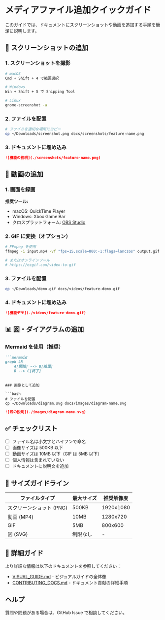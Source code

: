 # メディアファイル追加クイックガイド

このガイドでは、ドキュメントにスクリーンショットや動画を追加する手順を簡潔に説明します。

## 📸 スクリーンショットの追加

### 1. スクリーンショットを撮影

```bash
# macOS
Cmd + Shift + 4 で範囲選択

# Windows
Win + Shift + S で Snipping Tool

# Linux
gnome-screenshot -a
```

### 2. ファイルを配置

```bash
# ファイルを適切な場所にコピー
cp ~/Downloads/screenshot.png docs/screenshots/feature-name.png
```

### 3. ドキュメントに埋め込み

```markdown
![機能の説明](./screenshots/feature-name.png)
```

## 🎥 動画の追加

### 1. 画面を録画

**推奨ツール:**
- macOS: QuickTime Player
- Windows: Xbox Game Bar
- クロスプラットフォーム: [OBS Studio](https://obsproject.com/)

### 2. GIF に変換（オプション）

```bash
# FFmpeg を使用
ffmpeg -i input.mp4 -vf "fps=15,scale=800:-1:flags=lanczos" output.gif

# またはオンラインツール
# https://ezgif.com/video-to-gif
```

### 3. ファイルを配置

```bash
cp ~/Downloads/demo.gif docs/videos/feature-demo.gif
```

### 4. ドキュメントに埋め込み

```markdown
![機能デモ](./videos/feature-demo.gif)
```

## 📊 図・ダイアグラムの追加

### Mermaid を使用（推奨）

```markdown
```mermaid
graph LR
    A[開始] --> B[処理]
    B --> C[終了]
```
```

### 画像として追加

```bash
# ファイルを配置
cp ~/Downloads/diagram.svg docs/images/diagram-name.svg
```

```markdown
![図の説明](./images/diagram-name.svg)
```

## ✅ チェックリスト

- [ ] ファイル名は小文字とハイフンで命名
- [ ] 画像サイズは 500KB 以下
- [ ] 動画サイズは 10MB 以下（GIF は 5MB 以下）
- [ ] 個人情報は含まれていない
- [ ] ドキュメントに説明文を追加

## 📏 サイズガイドライン

| ファイルタイプ | 最大サイズ | 推奨解像度 |
| ------------- | --------- | --------- |
| スクリーンショット (PNG) | 500KB | 1920x1080 |
| 動画 (MP4) | 10MB | 1280x720 |
| GIF | 5MB | 800x600 |
| 図 (SVG) | 制限なし | - |

## 🔗 詳細ガイド

より詳細な情報は以下のドキュメントを参照してください：

- [VISUAL_GUIDE.md](./VISUAL_GUIDE.md) - ビジュアルガイドの全体像
- [CONTRIBUTING_DOCS.md](./CONTRIBUTING_DOCS.md) - ドキュメント貢献の詳細手順

## ヘルプ

質問や問題がある場合は、GitHub Issue で相談してください。
